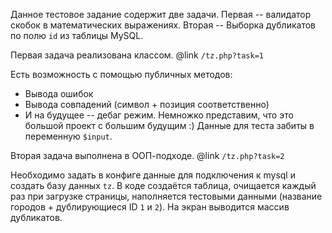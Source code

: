 Данное тестовое задание содержит две задачи.
Первая -- валидатор скобок в математических выражениях.
Вторая -- Выборка дубликатов по полю `id` из таблицы MySQL.

Первая задача реализована классом. 
@link `/tz.php?task=1`

Есть возможность с помощью публичных методов: 
* Вывода ошибок
* Вывода совпадений (символ + позиция соответственно)
* И на будущее -- дебаг режим. Немножко представим, что это большой проект с большим будущим :)
Данные для теста забиты в переменную `$input`.

Вторая задача выполнена в ООП-подходе.
@link `/tz.php?task=2`

Необходимо задать в конфиге данные для подключения к mysql и создать базу данных `tz`. 
В коде создаётся таблица, очищается каждый раз при загрузке страницы, наполняется тестовыми данными (название городов + дублирующиеся ID `1` и `2`).
На экран выводится массив дубликатов. 
